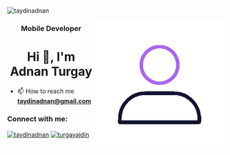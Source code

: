 

<p align="left"> <img src="https://komarev.com/ghpvc/?username=taydinadnan&label=Visitors&color=ff0000&style=flat" alt="taydinadnan" /> </p>

<img align="right" width="300" height="300" src="https://github.com/taydinadnan/taydinadnan/blob/main/21-avatar-outline.gif">

<h3 align="center">Mobile Developer</h3>
<h1 align="center">Hi 👋, I'm Adnan Turgay</h1>



- 📫 How to reach me **taydinadnan@gmail.com**

<h3 align="left">Connect with me:</h3>
<p align="left">
<a href="https://linkedin.com/in/taydinadnan" target="blank"><img align="center" src="https://raw.githubusercontent.com/rahuldkjain/github-profile-readme-generator/master/src/images/icons/Social/linked-in-alt.svg" alt="taydinadnan" height="30" width="40" /></a>
<a href="https://instagram.com/turgayajdin" target="blank"><img align="center" src="https://raw.githubusercontent.com/rahuldkjain/github-profile-readme-generator/master/src/images/icons/Social/instagram.svg" alt="turgayajdin" height="30" width="40" /></a>
</p>
